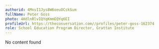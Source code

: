 ```yaml
---
authorid: 4MnvI1Jys8W6oeuOCskSum
fullName: Peter Goss
photo: 4HdlnRlvIQYqKmmEQYq6EI
profileUrl: https://theconversation.com//profiles/peter-goss-162374
role: School Education Program Director, Grattan Institute
---
```

No content found